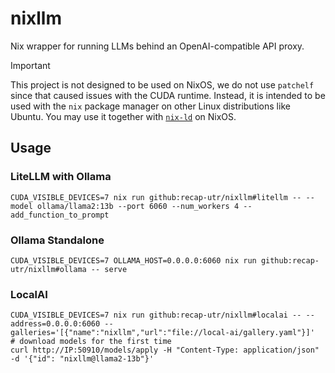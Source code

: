 # nixllm

Nix wrapper for running LLMs behind an OpenAI-compatible API proxy.

> [!important]
> This project is not designed to be used on NixOS, we do not use `patchelf` since that caused issues with the CUDA runtime.
> Instead, it is intended to be used with the `nix` package manager on other Linux distributions like Ubuntu.
> You may use it together with [`nix-ld`](https://github.com/Mic92/nix-ld) on NixOS.

## Usage

### LiteLLM with Ollama

```console
CUDA_VISIBLE_DEVICES=7 nix run github:recap-utr/nixllm#litellm -- --model ollama/llama2:13b --port 6060 --num_workers 4 --add_function_to_prompt
```

### Ollama Standalone

```console
CUDA_VISIBLE_DEVICES=7 OLLAMA_HOST=0.0.0.0:6060 nix run github:recap-utr/nixllm#ollama -- serve
```

### LocalAI

```console
CUDA_VISIBLE_DEVICES=7 nix run github:recap-utr/nixllm#localai -- --address=0.0.0.0:6060 --galleries='[{"name":"nixllm","url":"file://local-ai/gallery.yaml"}]'
# download models for the first time
curl http://IP:50910/models/apply -H "Content-Type: application/json" -d '{"id": "nixllm@llama2-13b"}'
```
